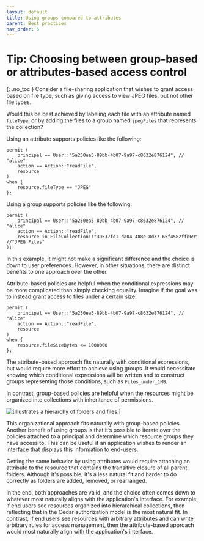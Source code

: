 ```yaml
---
layout: default
title: Using groups compared to attributes
parent: Best practices
nav_order: 5
---
```


# Tip: Choosing between group-based or attributes-based access control
{: .no_toc }
Consider a file-sharing application that wishes to grant access based on file type, such as giving access to view JPEG files, but not other file types.

Would this be best achieved by labeling each file with an attribute named `fileType`, or by adding the files to a group named `jpegFiles` that represents the collection?

Using an attribute supports policies like the following:

```cedar
permit (
    principal == User::"5a250ea5-89bb-4b07-9a97-c8632e876124", // "alice"
    action == Action::"readFile",
    resource
)
when {
    resource.fileType == "JPEG"
};
```

Using a group supports policies like the following:

```cedar
permit (
    principal == User::"5a250ea5-89bb-4b07-9a97-c8632e876124", // "alice"
    action == Action::"readFile",
    resource in FileCollection::"39537fd1-da04-488e-8d37-65f4582ffb69" //"JPEG Files"
);
```

In this example, it might not make a significant difference and the choice is down to user preferences. However, in other situations, there are distinct benefits to one approach over the other.

Attribute-based policies are helpful when the conditional expressions may be more complicated than simply checking equality. Imagine if the goal was to instead grant access to files under a certain size:

```cedar
permit (
    principal == User::"5a250ea5-89bb-4b07-9a97-c8632e876124", // "alice"
    action == Action::"readFile",
    resource
)
when {
    resource.fileSizeBytes <= 1000000
};
```

The attribute-based approach fits naturally with conditional expressions, but would require more effort to achieve using groups. It would necessitate knowing which conditional expressions will be written and to construct groups representing those conditions, such as `Files_under_1MB`.

In contrast, group-based policies are helpful when the resources might be organized into collections with inheritance of permissions.

![\[Illustrates a hierarchy of folders and files.\]](images/hierarchy.png)

This organizational approach fits naturally with group-based policies. Another benefit of using groups is that it’s possible to iterate over the policies attached to a principal and determine which resource groups they have access to. This can be useful if an application wishes to render an interface that displays this information to end-users.

Getting the same behavior by using attributes would require attaching an attribute to the resource that contains the transitive closure of all parent folders. Although it's possible, it's a less natural fit and harder to do correctly as folders are added, removed, or rearranged.

In the end, both approaches are valid, and the choice often comes down to whatever most naturally aligns with the application's interface. For example, if end users see resources organized into hierarchical collections, then reflecting that in the Cedar authorization model is the most natural fit. In contrast, if end users see resources with arbitrary attributes and can write arbitrary rules for access management, then the attribute-based approach would most naturally align with the application's interface.
